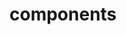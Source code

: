 <!-- Space: ZshVscodium -->
<!-- Parent: Project -->
<!-- Title: Components -->

<!-- Label: ZshVscodium -->
<!-- Label: Project -->
<!-- Label: Components -->
<!-- Include: docs/disclaimer.md -->
<!-- Include: ac:toc -->

# components
